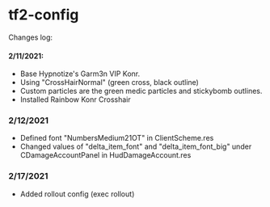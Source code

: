 # tf2-config

Changes log:
#### 2/11/2021:
- Base Hypnotize's Garm3n VIP Konr.
- Using "CrossHairNormal" (green cross, black outline)
- Custom particles are the green medic particles and stickybomb outlines.
- Installed Rainbow Konr Crosshair

### 2/12/2021
- Defined font "NumbersMedium21OT" in ClientScheme.res
- Changed values of "delta_item_font" and "delta_item_font_big" under CDamageAccountPanel in HudDamageAccount.res

### 2/17/2021
- Added rollout config (exec rollout)